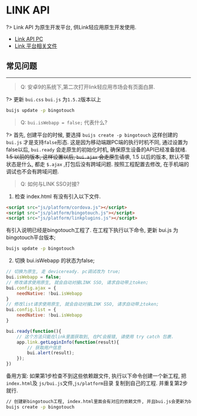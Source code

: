 # LINK API

?> Link API 为原生开发平台, 供Link轻应用原生开发使用.

* [Link API PC](https://docs.bingosoft.net/btapi/) 
* [Link 平台相关文件](https://github.com/bingo-oss/mobile-btjsapi/) 



## 常见问题
---

> Q: 安卓9的系统下,第二次打开link轻应用市场会有页面白屏.

?> 更新 `bui.css` `bui.js` 为`1.5.2`版本以上
```bash
buijs update -p bingotouch
```

> Q: `bui.isWebapp = false;` 代表什么?

?> 首先, 创建平台的时候, 要选择 `buijs create -p bingotouch` 这样创建的 `bui.js` 才是支持`false`形态. 这是因为移动端跟PC端的执行时机不同, 通过设置为false以后, `bui.ready` 会走原生的初始化时机, 确保原生设备的API已经准备就绪. <del>1.5 以前的版本, 这样设置以后, `bui.ajax` 会走原生请求</del>, 1.5 以后的版本, 默认不管状态是什么, 都走 `$.ajax` ,打包后没有跨域问题. 按照工程配置去修改, 在手机端的调试也不会有跨域问题.  

> Q: 如何与LINK SSO对接? 


1. 检查 index.html 有没有引入以下文件. 

```html
<script src="js/platform/cordova.js"></script>
<script src="js/platform/bingotouch.js"></script>
<script src="js/platform/linkplugins.js"></script>
```

有引入说明已经是bingotouch工程了. 在工程下执行以下命令, 更新 bui.js 为bingotouch平台版本;
```bash
buijs update -p bingotouch
```

2. 切换 bui.isWebapp 的状态为false;

```js
// 切换为原生, 走 deviceready. pc调试改为 true;
bui.isWebapp = false;
// 修改请求使用原生, 就会自动对接LINK SSO, 请求自动带上token;
bui.config.ajax = {
    needNative: !bui.isWebapp
}
// 修改list请求使用原生, 就会自动对接LINK SSO, 请求自动带上token;
bui.config.list = {
    needNative: !bui.isWebapp
}

bui.ready(function(){
    // 这个方法只能在link里面获取到, 在PC会报错, 请使用 try catch 包裹.
    app.link.getLoginInfo(function(result){
        // 获取用户信息
        bui.alert(result);
    });
})
```

备用方案: 如果第1步检查不到这些依赖跟文件, 执行以下命令创建一个新工程, 把 `index.html`及 `js/bui.js`文件,`js/platform`目录 复制到自己的工程. 并重复第2步就行. 

```bash
// 创建新bingotouch工程, index.html里面会有对应的依赖文件, 并且bui.js会更新为bingotouch平台版本, 复制到你的工程下.
buijs create -p bingotouch
```
